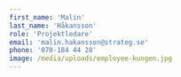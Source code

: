 ```yaml
---
first_name: 'Malin'
last_name: 'Håkansson'
role: 'Projektledare'
email: 'malin.hakansson@strateg.se'
phone: '070-184 44 28'
image: /media/uploads/employee-kungen.jpg
---
```

